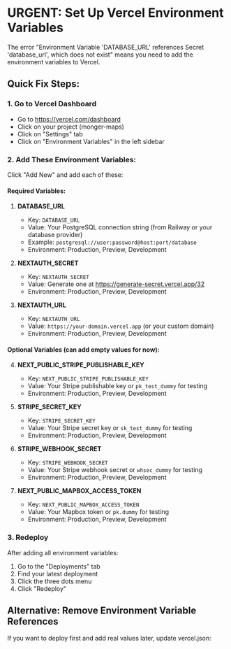 # URGENT: Set Up Vercel Environment Variables

The error "Environment Variable 'DATABASE_URL' references Secret 'database_url', which does not exist" means you need to add the environment variables to Vercel.

## Quick Fix Steps:

### 1. Go to Vercel Dashboard
- Go to https://vercel.com/dashboard
- Click on your project (monger-maps)
- Click on "Settings" tab
- Click on "Environment Variables" in the left sidebar

### 2. Add These Environment Variables:

Click "Add New" and add each of these:

#### Required Variables:
1. **DATABASE_URL**
   - Key: `DATABASE_URL`
   - Value: Your PostgreSQL connection string (from Railway or your database provider)
   - Example: `postgresql://user:password@host:port/database`
   - Environment: Production, Preview, Development

2. **NEXTAUTH_SECRET**
   - Key: `NEXTAUTH_SECRET`
   - Value: Generate one at https://generate-secret.vercel.app/32
   - Environment: Production, Preview, Development

3. **NEXTAUTH_URL**
   - Key: `NEXTAUTH_URL`
   - Value: `https://your-domain.vercel.app` (or your custom domain)
   - Environment: Production, Preview, Development

#### Optional Variables (can add empty values for now):
4. **NEXT_PUBLIC_STRIPE_PUBLISHABLE_KEY**
   - Key: `NEXT_PUBLIC_STRIPE_PUBLISHABLE_KEY`
   - Value: Your Stripe publishable key or `pk_test_dummy` for testing
   - Environment: Production, Preview, Development

5. **STRIPE_SECRET_KEY**
   - Key: `STRIPE_SECRET_KEY`
   - Value: Your Stripe secret key or `sk_test_dummy` for testing
   - Environment: Production, Preview, Development

6. **STRIPE_WEBHOOK_SECRET**
   - Key: `STRIPE_WEBHOOK_SECRET`
   - Value: Your Stripe webhook secret or `whsec_dummy` for testing
   - Environment: Production, Preview, Development

7. **NEXT_PUBLIC_MAPBOX_ACCESS_TOKEN**
   - Key: `NEXT_PUBLIC_MAPBOX_ACCESS_TOKEN`
   - Value: Your Mapbox token or `pk.dummy` for testing
   - Environment: Production, Preview, Development

### 3. Redeploy
After adding all environment variables:
1. Go to the "Deployments" tab
2. Find your latest deployment
3. Click the three dots menu
4. Click "Redeploy"

## Alternative: Remove Environment Variable References

If you want to deploy first and add real values later, update vercel.json: